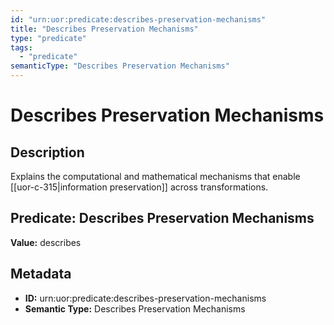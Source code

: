 ```yaml
---
id: "urn:uor:predicate:describes-preservation-mechanisms"
title: "Describes Preservation Mechanisms"
type: "predicate"
tags:
  - "predicate"
semanticType: "Describes Preservation Mechanisms"
---
```


# Describes Preservation Mechanisms

## Description

Explains the computational and mathematical mechanisms that enable [[uor-c-315|information preservation]] across transformations.

## Predicate: Describes Preservation Mechanisms

**Value:** describes

## Metadata

- **ID:** urn:uor:predicate:describes-preservation-mechanisms
- **Semantic Type:** Describes Preservation Mechanisms
